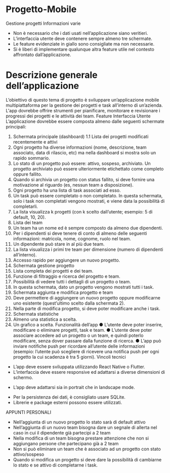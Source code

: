# Progetto-Mobile
Gestione progetti
Informazioni varie
-	Non è necessario che i dati usati nell’applicazione siano veritieri.
-	L’interfaccia utente deve contenere sempre almeno tre schermate.
-	Le feature evidenziate in giallo sono consigliate ma non necessarie.
-	Si è liberi di implementare qualunque altra feature utile nel contesto affrontato dall’applicazione.
  
# Descrizione generale dell’applicazione
L’obiettivo di questo tema di progetto è sviluppare un’applicazione mobile multipiattaforma per la gestione dei progetti e task all’interno di un’azienda. L'app dovrebbe offrire strumenti per pianificare, monitorare e revisionare i progressi dei progetti e le attività dei team.
Feature Interfaccia Utente
L’applicazione dovrebbe essere composta almeno dalle seguenti schermate principali:
1.	Schermata principale (dashboard)
1.1	Lista dei progetti modificati recentemente e attivi
1.	Ogni progetto ha diverse informazioni (nome, descrizione, team associato, data di rilascio, etc) ma nella dashboard si mostra solo un rapido sommario.
2.	Lo stato di un progetto può essere: attivo, sospeso, archiviato. Un progetto archiviato può essere ulteriormente etichettato come completo oppure fallito.
1.	Quando si archivia un progetto con status fallito, si deve fornire una motivazione al riguardo (es, nessun team a disposizione).
3.	Ogni progetto ha una lista di task associati ad esso.
1.	Un task può essere completato o non completato. In questa schermata, solo i task non completati vengono mostrati, e viene data la possibilità di completarli.
4.	La lista visualizza k progetti (con k scelto dall’utente; esempio: 5 di default, 10, 20).
2.	Lista dei team    
1.	Un team ha un nome ed è sempre composto da almeno due dipendenti.
1.	Per i dipendenti si deve tenere di conto di almeno delle seguenti informazioni: matricola, nome, cognome, ruolo nel team.
2.	Un dipendente può stare in al più due team.
2.	La lista visualizza i primi tre team per dimensione (numero di dipendenti all’interno).
3.	Accesso rapido per aggiungere un nuovo progetto.    
2.	Schermata gestione progetto
1.	Lista completa dei progetti e dei team.
2.	Funzione di filtraggio e ricerca del progetto e team.
3.	Possibilità di vedere tutti i dettagli di un progetto o team.
1.	In questa schermata, dato un progetto vengono mostrati tutti i task.
3.	Schermata aggiunta e modifica progetto e team
1.	Deve permettere di aggiungere un nuovo progetto oppure modificarne uno esistente (quest’ultimo scelto dalla schermata 2).
1.	Nella parte di modifica progetto, si deve poter modificare anche i task.
4.	Schermata statistiche
1.	Almeno una statistica a scelta.
2.	Un grafico a scelta.
Funzionalità dell’app
● L’utente deve poter inserire, modificare o eliminare progetti, task e team.
●	L’utente deve poter associare accedere ad un progetto o un team, e quindi poterlo modificare, senza dover passare dalla funzione di ricerca.
●	L’app può inviare notifiche push per ricordare all’utente delle informazioni (esempio: l’utente può scegliere di ricevere una notifica push per ogni progetto la cui scadenza è tra 5 giorni).
Vincoli tecnici
+	L’app deve essere sviluppata utilizzando React Native o Flutter.
+	L’interfaccia deve essere responsive ed adattarsi a diverse dimensioni di schermo.
  - L’app deve adattarsi sia in portrait che in landscape mode.
+	Per la persistenza dei dati, è consigliato usare SQLite.
+	Librerie e package esterni possono essere utilizzati.

APPUNTI PERSONALI
-	Nell’aggiunta di un nuovo progetto lo stato sarà di default attivo
-	Nell’aggiunta di un nuovo team bisogna dare un segnale di allerta nel caso in cui il dipendente già partecipi a 2 team
-	Nella modifica di un team bisogna prestare attenzione che non si aggiungano persone che partecipano già a 2 team
-	Non si può eliminare un team che è associato ad un progetto con stato attivo/sospeso
-	Quando si modifica un progetto si deve dare la possibilità di cambiarne lo stato e se attivo di completarne i task.

